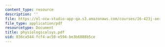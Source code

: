 ```yaml
---
content_type: resource
description: ''
file: https://ol-ocw-studio-app-qa.s3.amazonaws.com/courses/16-423j-aerospace-biomedical-and-life-support-engineering-spring-2006/836ca544fcf4ac50e594be3b6808b5ce_physiologicalsys.pdf
file_type: application/pdf
resourcetype: Document
title: physiologicalsys.pdf
uid: 836ca544-fcf4-ac50-e594-be3b6808b5ce
---
```

